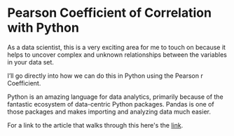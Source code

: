 # Pearson Coefficient of Correlation with Python

As a data scientist, this is a very exciting area for me to touch on because it helps to uncover complex and unknown relationships between the variables in your data set.

I’ll go directly into how we can do this in Python using the Pearson r Coefficient.

Python is an amazing language for data analytics, primarily because of the fantastic ecosystem of data-centric Python packages. Pandas is one of those packages and makes importing and analyzing data much easier.

For a link to the article that walks through this here's the [link](https://levelup.gitconnected.com/pearson-coefficient-of-correlation-using-pandas-ca68ce678c04).
